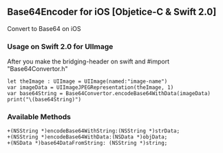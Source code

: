 ## Base64Encoder for iOS [Objetice-C & Swift 2.0]
Convert to Base64 on iOS

### Usage on Swift 2.0 for UIImage
After you make the bridging-header on swift and #import "Base64Convertor.h"

    let theImage : UIImage = UIImage(named:"image-name")
    var imageData = UIImageJPEGRepresentation(theImage, 1)
    var base64String = Base64Convertor.encodeBase64WithData(imageData)
    print("\(base64String)")

### Available Methods
    +(NSString *)encodeBase64WithString:(NSString *)strData;
    +(NSString *)encodeBase64WithData:(NSData *)objData;
    +(NSData *)base64DataFromString: (NSString *)string;
